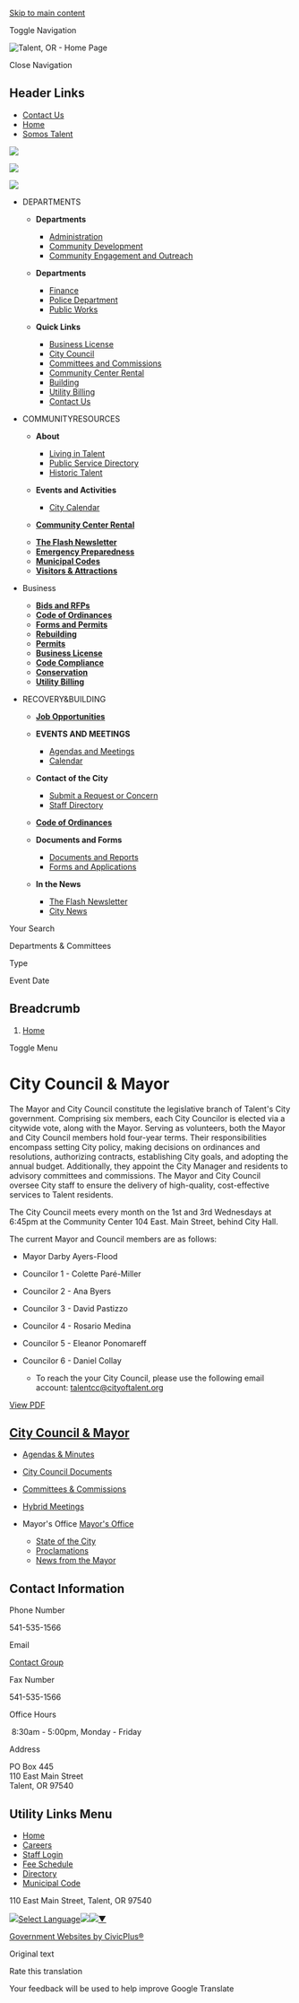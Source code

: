 [Skip to main content](https://www.cityoftalent.org/council-mayor/)

Toggle Navigation

![Talent, OR - Home Page](https://www.cityoftalent.org/sites/g/files/vyhlif13561/files/ord7talent_logo-old_0.png)

Close Navigation

## Header Links

- [Contact Us](https://www.cityoftalent.org/community/page/contact-us)
- [Home](https://www.cityoftalent.org)
- [Somos Talent](https://www.cityoftalent.org/community-engagement-outreach/page/somos-talent)

![](https://www.cityoftalent.org/themes/custom/talentor/talentor_theme/dist/images/social/facebook.png)

![](https://www.cityoftalent.org/themes/custom/talentor/talentor_theme/dist/images/social/youtube.png)

![](https://www.cityoftalent.org/themes/custom/talentor/talentor_theme/dist/images/social/twitter.png)

- DEPARTMENTS
  
  - **Departments**
    
    - [Administration](https://www.cityoftalent.org/node/74)
    - [Community Development](https://www.cityoftalent.org/node/2216)
    - [Community Engagement and Outreach](https://www.cityoftalent.org/node/5231)
  
  <!--THE END-->
  
  - **Departments**
    
    - [Finance](https://www.cityoftalent.org/node/92)
    - [Police Department](https://www.cityoftalent.org/node/141)
    - [Public Works](https://www.cityoftalent.org/node/149)
  
  <!--THE END-->
  
  - **Quick Links**
    
    - [Business License](https://www.cityoftalent.org/node/5276)
    - [City Council](https://www.cityoftalent.org/node/2221)
    - [Committees and Commissions](https://www.cityoftalent.org/node/80)
    - [Community Center Rental](https://www.cityoftalent.org/node/5272)
    - [Building](https://www.cityoftalent.org/node/2326)
    - [Utility Billing](https://www.cityoftalent.org/node/2232)
    - [Contact Us](https://www.cityoftalent.org/contact-us)
  
  <!--THE END-->
- COMMUNITYRESOURCES
  
  - **About**
    
    - [Living in Talent](https://www.cityoftalent.org/node/2638)
    - [Public Service Directory](https://www.cityoftalent.org/node/2639)
    - [Historic Talent](https://www.cityoftalent.org/node/2641)
  
  <!--THE END-->
  
  - **Events and Activities**
    
    - [City Calendar](https://www.cityoftalent.org/calendar)
  - [**Community Center Rental**](https://www.cityoftalent.org/node/5272)
  
  <!--THE END-->
  
  - [**The Flash Newsletter**](https://www.cityoftalent.org/node/2642)
  - [**Emergency Preparedness**](https://www.cityoftalent.org/node/5191)
  - [**Municipal Codes**](https://www.cityoftalent.org/node/2643)
  - [**Visitors &amp; Attractions**](https://www.cityoftalent.org/node/2640)
  
  <!--THE END-->
- Business
  
  - [**Bids and RFPs**](https://www.cityoftalent.org/rfps)
  - [**Code of Ordinances**](https://www.cityoftalent.org/node/2643)
  - [**Forms and Permits**](https://www.cityoftalent.org/forms)
  
  <!--THE END-->
  
  - [**Rebuilding**](https://www.cityoftalent.org/node/2346)
  - [**Permits**](https://www.cityoftalent.org/node/2332)
  - [**Business License**](https://www.cityoftalent.org/node/5276)
  
  <!--THE END-->
  
  - [**Code Compliance**](https://www.cityoftalent.org/node/2361)
  - [**Conservation**](https://www.cityoftalent.org/node/2357)
  - [**Utility Billing**](https://www.cityoftalent.org/node/2232)
  
  <!--THE END-->
- RECOVERY&amp;BUILDING
  
  - [**Job Opportunities**](https://www.cityoftalent.org/jobs)
  - **EVENTS AND MEETINGS**
    
    - [Agendas and Meetings](https://www.cityoftalent.org/meetings)
    - [Calendar](https://www.cityoftalent.org/calendar)
  
  <!--THE END-->
  
  - **Contact of the City**
    
    - [Submit a Request or Concern](https://www.cityoftalent.org/contact-us)
    - [Staff Directory](https://www.cityoftalent.org/directory)
  - [**Code of Ordinances**](https://www.cityoftalent.org/node/2643)
  - **Documents and Forms**
    
    - [Documents and Reports](https://www.cityoftalent.org/document-library)
    - [Forms and Applications](https://www.cityoftalent.org/forms)
  
  <!--THE END-->
  
  - **In the News**
    
    - [The Flash Newsletter](https://www.cityoftalent.org/node/2642)
    - [City News](https://www.cityoftalent.org/news)
  
  <!--THE END-->

Your Search

Departments &amp; Committees

Type

Event Date

## Breadcrumb

1. [Home](https://www.cityoftalent.org)

Toggle Menu

# City Council &amp; Mayor

The Mayor and City Council constitute the legislative branch of Talent's City government. Comprising six members, each City Councilor is elected via a citywide vote, along with the Mayor. Serving as volunteers, both the Mayor and City Council members hold four-year terms. Their responsibilities encompass setting City policy, making decisions on ordinances and resolutions, authorizing contracts, establishing City goals, and adopting the annual budget. Additionally, they appoint the City Manager and residents to advisory committees and commissions. The Mayor and City Council oversee City staff to ensure the delivery of high-quality, cost-effective services to Talent residents.

The City Council meets every month on the 1st and 3rd Wednesdays at 6:45pm at the Community Center 104 East. Main Street, behind City Hall. 

The current Mayor and Council members are as follows: 

- Mayor Darby Ayers-Flood
- Councilor 1 - Colette Paré-Miller
- Councilor 2 - Ana Byers
- Councilor 3 - David Pastizzo
- Councilor 4 - Rosario Medina
- Councilor 5 - Eleanor Ponomareff
- Councilor 6 - Daniel Collay
  
  - To reach the your City Council, please use the following email account: [talentcc@cityoftalent.org](mailto:talentcc@cityoftalent.org)

[View PDF](https://www.cityoftalent.org/print/pdf/node/2221)

## [City Council &amp; Mayor](https://www.cityoftalent.org/council-mayor)

- [Agendas &amp; Minutes](https://www.cityoftalent.org/meetings?field_smart_date_value_1=&field_smart_date_end_value=&combine=&department=2221&boards-commissions=All)
- [City Council Documents](https://www.cityoftalent.org/council-mayor/page/city-council-documents)
- [Committees &amp; Commissions](https://www.cityoftalent.org/bc)
- [Hybrid Meetings](https://www.cityoftalent.org/council-mayor/page/hybrid-meetings)
- Mayor's Office [Mayor's Office](https://www.cityoftalent.org/council-mayor/page/mayors-office)
  
  - [State of the City](https://www.cityoftalent.org/council-mayor/page/state-city)
  - [Proclamations](https://www.cityoftalent.org/council-mayor/page/proclamations)
  - [News from the Mayor](https://www.cityoftalent.org/council-mayor/page/news-mayor)

## Contact Information

Phone Number

541-535-1566

Email

[Contact Group](https://www.cityoftalent.org/email-contact/node/2221/field_email/contact_information "(opens in a new window)")

Fax Number

541-535-1566

Office Hours

 8:30am - 5:00pm, Monday - Friday

Address

PO Box 445  
110 East Main Street  
Talent, OR 97540

## Utility Links Menu

- [Home](https://www.cityoftalent.org)
- [Careers](https://www.cityoftalent.org/jobs)
- [Staff Login](https://www.cityoftalent.org/login?destination=%2Fcouncil-mayor)
- [Fee Schedule](https://www.cityoftalent.org/development/page/applications-permits-fees)
- [Directory](https://www.cityoftalent.org/directory)
- [Municipal Code](https://talent.municipal.codes " (opens in a new window)")

110 East Main Street, Talent, OR 97540

![](https://www.google.com/images/cleardot.gif)[Select Language![](https://www.google.com/images/cleardot.gif)​![](https://www.google.com/images/cleardot.gif)▼](https://www.cityoftalent.org/council-mayor)

[Government Websites by CivicPlus®](https://www.civicplus.com "(opens in a new window)")

Original text

Rate this translation

Your feedback will be used to help improve Google Translate
